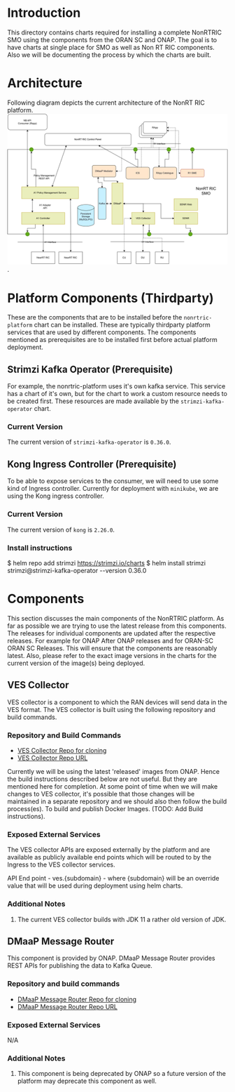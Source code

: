 # Introduction

This directory contains charts required for installing a complete NonRTRIC SMO using the components from the ORAN SC and ONAP. The goal is to have charts at single place for SMO as well as Non RT RIC components. Also we will be documenting the process by which the charts are built.

# Architecture

Following diagram depicts the current architecture of the NonRT RIC platform. ![architecture diagram](images/NonRTRicArchitecture.svg "Architecthre").

# Platform Components (Thirdparty)

These are the components that are to be installed before the `nonrtric-platform` chart can be installed. These are typically thirdparty platform services that are used by different components. The components mentioned as prerequisites are to be installed first before actual platform deployment.


## Strimzi Kafka Operator (Prerequisite)

For example, the nonrtric-platform uses it's own kafka service. This service has a chart of it's own, but for the chart to work a custom resource needs to be created first. These resources are made available by the `strimzi-kafka-operator` chart.

### Current Version

The current version of `strimzi-kafka-operator` is `0.36.0`.

## Kong Ingress Controller (Prerequisite)

To be able to expose services to the consumer, we will need to use some kind of Ingress controller. Currently for deployment with `minikube`, we are using the Kong ingress controller.

### Current Version

The current version of `kong` is `2.26.0`.



### Install instructions
$ helm repo add strimzi https://strimzi.io/charts
$ helm install strimzi strimzi@strimzi-kafka-operator --version 0.36.0

# Components

This section discusses the main components of the NonRTRIC platform. As far as possible we are trying to use the latest release from this components. The releases for individual components are updated after the respective releases. For example for ONAP After ONAP releases and for ORAN-SC ORAN SC Releases. This will ensure that the components are reasonably latest. Also, please refer to the exact image versions in the charts for the current version of the image(s) being deployed.

## VES Collector

VES collector is a component to which the RAN devices will send data in the VES format. The VES collector is built using the following repository and build commands.

### Repository and Build Commands

* [VES Collector Repo for cloning](https://gerrit.onap.org/r/dcaegen2/collectors/ves)
* [VES Collector Repo URL](https://gerrit.onap.org/r/admin/repos/dcaegen2/collectors/ves,general)

Currently we will be using the latest 'released' images from ONAP. Hence the build instructions described below are not useful. But they are mentioned here for completion. At some point of time when we will make changes to VES collector, it's possible that those changes will be maintained in a separate repository and we should also then follow the build process(es). To build and publish Docker Images. (TODO: Add Build instructions).

### Exposed External Services

The VES collector APIs are exposed externally by the platform and are available as publicly available end points which will be routed to by the Ingress to the VES collector services.

API End point - ves.{subdomain} - where {subdomain} will be an override value that will be used during deployment using helm charts.

### Additional Notes

1. The current VES collector builds with JDK 11 a rather old version of JDK.

## DMaaP Message Router

This component is provided by ONAP. DMaaP Message Router provides REST APIs for publishing the data to Kafka Queue.

### Repository and build commands

* [DMaaP Message Router Repo for cloning](https://gerrit.onap.org/r/dmaap/messagerouter/messageservice)
* [DMaaP Message Router Repo URL](https://gerrit.onap.org/r/admin/repos/dmaap/messagerouter/messageservice,general)

### Exposed External Services

N/A

### Additional Notes

1. This component is being deprecated by ONAP so a future version of the platform may deprecate this component as well.
